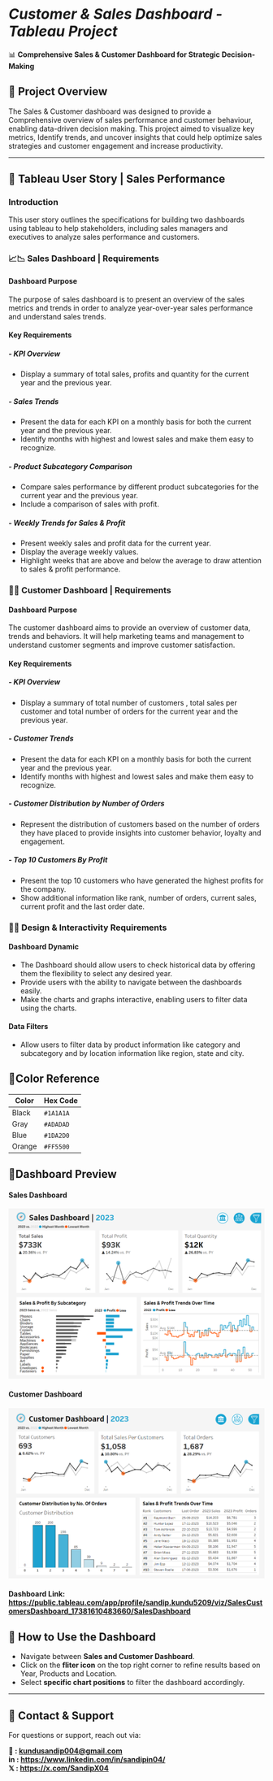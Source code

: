 # *Customer & Sales Dashboard - Tableau Project*
📊 **Comprehensive Sales & Customer Dashboard for Strategic Decision-Making**  

## 📍 Project Overview
The Sales & Customer dashboard was designed to provide a Comprehensive overview of sales performance and customer behaviour, enabling data-driven decision making. This project aimed to visualize key metrics, Identify trends, and uncover insights that could help optimize sales strategies and customer engagement and increase productivity.  

---

## 📍 Tableau User Story | Sales Performance
### **Introduction**
This user story outlines the specifications for building two dashboards using tableau to help stakeholders, including sales managers and executives to analyze sales performance and customers. 
### **📈📉 Sales Dashboard | Requirements**
#### **Dashboard Purpose**
The purpose of sales dashboard is to present an overview of the sales metrics and trends in order to analyze year-over-year sales performance and understand sales trends.
#### **Key Requirements**
##### **- KPI Overview**
- Display a summary of total sales, profits and quantity for the current year and the previous year.
##### **- Sales Trends**
- Present the data for each KPI on a monthly basis for both the current year and the previous year.  
- Identify months with highest and lowest sales and make them easy to recognize.  
##### **- Product Subcategory Comparison**
- Compare sales performance by different product subcategories for the current year and the previous year.  
- Include a comparison of sales with profit.
##### **- Weekly Trends for Sales & Profit**
- Present weekly sales and profit data for the current year.
- Display the average weekly values.
- Highlight weeks that are above and below the average to draw attention to sales & profit performance.

### **👥📇 Customer Dashboard | Requirements**
#### **Dashboard Purpose**
The customer dashboard aims to provide an overview of customer data, trends and behaviors. It will help marketing teams and management to understand customer segments and improve customer satisfaction.
#### **Key Requirements**
##### **- KPI Overview**
- Display a summary of total number of customers , total sales per customer and total number of orders for the current year and the previous year.
##### **- Customer Trends**
- Present the data for each KPI on a monthly basis for both the current year and the previous year.
- Identify months with highest and lowest sales and make them easy to recognize.
##### **- Customer Distribution by Number of Orders**
- Represent the distribution of customers based on the number of orders they have placed to provide insights into customer behavior, loyalty and engagement.
##### **- Top 10 Customers By Profit**
- Present the top 10 customers who have generated the highest profits for the company.
- Show additional information like rank, number of orders, current sales, current profit and the last order date.

### **👨‍💻 Design & Interactivity Requirements**
#### **Dashboard Dynamic**
- The Dashboard should allow users to check historical data by offering them the flexibility to select any desired year.
- Provide users with the ability to navigate between the dashboards easily.
- Make the charts and graphs interactive, enabling users to filter data using the charts.
#### **Data Filters**
- Allow users to filter data by product information like category and subcategory and by location information like region, state and city.

## 📌Color Reference

| Color           | Hex Code  |
|---------------|----------|
| Black         | `#1A1A1A` |
| Gray     | `#ADADAD` |
| Blue  | `#1DA2D0` |
| Orange  | `#FF5500` |

## 📌Dashboard Preview
#### Sales Dashboard
![Sales](https://github.com/SandipGit04/Sales-Customers-Dashboard/blob/main/Dashboard%20Images/Sales%20Dashboard.png)
#### Customer Dashboard
![Customer](https://github.com/SandipGit04/Sales-Customers-Dashboard/blob/main/Dashboard%20Images/Customer%20Dashboard.png)
#### **Dashboard Link:** https://public.tableau.com/app/profile/sandip.kundu5209/viz/SalesCustomersDashboard_17381610483660/SalesDashboard

## 📌 How to Use the Dashboard
- Navigate between **Sales and Customer Dashboard**.
- Click on the **fliter icon** on the top right corner to refine results based on Year, Products and Location.
- Select **specific chart positions** to filter the dashboard accordingly.
---

## 📌 Contact & Support
For questions or support, reach out via:

**📩 : kundusandip004@gmail.com**  
**in : https://www.linkedin.com/in/sandipin04/**  
**𝕏 : https://x.com/SandipX04**  
